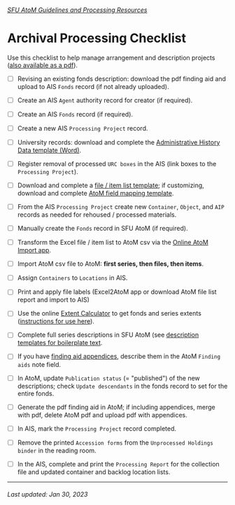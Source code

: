 ###### [SFU AtoM Guidelines and Processing Resources](../README.md)

# Archival Processing Checklist
Use this checklist to help manage arrangement and description projects ([also available as a pdf](../downloads/archival-processing-checklist.pdf)).

- [ ] Revising an existing fonds description: download the pdf finding aid and upload to AIS `Fonds` record (if not already uploaded).

- [ ] Create an AIS `Agent` authority record for creator (if required).

- [ ] Create an AIS `Fonds` record (if required).

- [ ] Create a new AIS `Processing Project` record.

- [ ] University records: download and complete the [Administrative History Data template (Word)](../downloads/admin-history-data-template.docx).

- [ ] Register removal of processed `URC boxes` in the AIS (link boxes to the `Processing Project`).

- [ ] Download and complete a [file / item list template](../downloads/atom-importer-standard.xlsx); if customizing, download and complete [AtoM field mapping template](../downloads/atom-importer-mapping.csv).

- [ ] From the AIS `Processing Project` create new `Container`, `Object`, and `AIP` records as needed for rehoused / processed materials.

- [ ] Manually create the `Fonds` record in SFU AtoM (if required).

- [ ] Transform the Excel file / item list to AtoM csv via the [Online AtoM Import app](online-atom-import-app.md).

- [ ] Import AtoM csv file to AtoM: **first series, then files, then items**.

- [ ] Assign `Containers` to `Locations` in AIS.

- [ ] Print and apply file labels (Excel2AtoM app or download AtoM file list report and import to AIS)

- [ ] Use the online [Extent Calculator](https://sfuarchives.shinyapps.io/extent_calculator/) to get fonds and series extents ([instructions for use here](resources/extent-calculator.md)).

- [ ] Complete full series descriptions in SFU AtoM (see [description templates for boilerplate text](description-template.md).

- [ ] If you have [finding aid appendices](finding-aid-appendices.md), describe them in the AtoM `Finding aids` note field.

- [ ] In AtoM, update `Publication status` (= "published") of the new descriptions; check `Update descendants` in the fonds record to set for the entire fonds.

- [ ] Generate the pdf finding aid in AtoM; if including appendices, merge with pdf, delete AtoM pdf and upload pdf with appendices.

- [ ] In AIS, mark the `Processing Project` record completed.

- [ ] Remove the printed `Accession forms` from the `Unprocessed Holdings binder` in the reading room.

- [ ] In the AIS, complete and print the `Processing Report` for the collection file and updated container and backlog location lists.

---
###### Last updated: Jan 30, 2023
